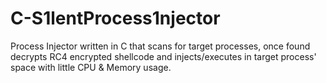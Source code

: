 # C-S1lentProcess1njector
Process Injector written in C that scans for target processes, once found decrypts RC4 encrypted shellcode and injects/executes in target process' space with little CPU & Memory usage.
    
